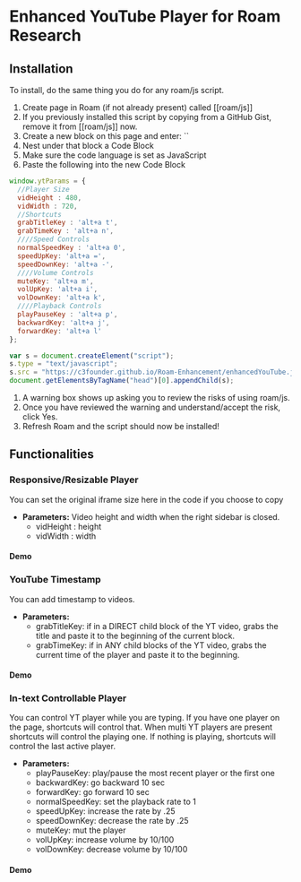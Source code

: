 # Enhanced YouTube Player for Roam Research

## Installation 
To install, do the same thing you do for any roam/js script.

1. Create page in Roam (if not already present) called [[roam/js]]
1. If you previously installed this script by copying from a GitHub Gist, remove it from [[roam/js]] now.
1. Create a new block on this page and enter: ``
1. Nest under that block a Code Block
1. Make sure the code language is set as JavaScript
1. Paste the following into the new Code Block
```javascript
window.ytParams = {
  //Player Size
  vidHeight : 480,
  vidWidth : 720,
  //Shortcuts
  grabTitleKey : 'alt+a t',
  grabTimeKey : 'alt+a n',  
  ////Speed Controls
  normalSpeedKey : 'alt+a 0',
  speedUpKey: 'alt+a =',
  speedDownKey: 'alt+a -',
  ////Volume Controls
  muteKey: 'alt+a m',
  volUpKey: 'alt+a i',
  volDownKey: 'alt+a k',
  ////Playback Controls
  playPauseKey : 'alt+a p', 
  backwardKey: 'alt+a j',
  forwardKey: 'alt+a l'
}; 

var s = document.createElement("script");
s.type = "text/javascript";
s.src = "https://c3founder.github.io/Roam-Enhancement/enhancedYouTube.js";
document.getElementsByTagName("head")[0].appendChild(s);
```
1. A warning box shows up asking you to review the risks of using roam/js.
1. Once you have reviewed the warning and understand/accept the risk, click Yes.
1. Refresh Roam and the script should now be installed!


## Functionalities  

### Responsive/Resizable Player 
You can set the original iframe size here in the code if you choose to copy 

- **Parameters:** Video height and width when the right sidebar is closed. 
	- vidHeight : height 
	- vidWidth : width 
#### Demo

### YouTube Timestamp 
You can add timestamp to videos. 

- **Parameters:**
	- grabTitleKey: if in a DIRECT child block of the YT video, grabs the title and paste it to the beginning of the current block.
	- grabTimeKey: if in ANY child blocks of the YT video, grabs the current time of the player and paste it to the beginning.
#### Demo

### In-text Controllable Player
You can control YT player while you are typing. If you have one player on the page, shortcuts will control that. When multi YT players are present shortcuts will control the playing one. If nothing is playing, shortcuts will control the last active player. 

- **Parameters:** 
	- playPauseKey: play/pause the most recent player or the first one
	- backwardKey: go backward 10 sec
	- forwardKey: go forward 10 sec
	- normalSpeedKey: set the playback rate to 1
	- speedUpKey: increase the rate by .25
	- speedDownKey: decrease the rate by .25
	- muteKey: mut the player
	- volUpKey: increase volume by 10/100
	- volDownKey: decrease volume by 10/100
#### Demo